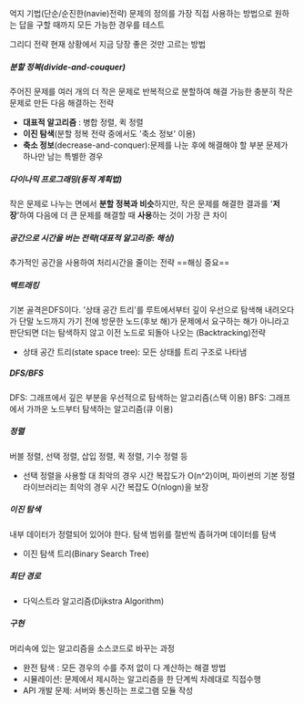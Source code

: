 억지 기법(단순/순진한(navie)전략)
문제의 정의를 가장 직접 사용하는 방법으로 원하는 답을 구할 때까지 모든 가능한 경우를 테스트

그리디 전략
현재 상황에서 지금 당장 좋은 것만 고르는 방법

##### 분할 정복(divide-and-couquer)

주어진 문제를 여러 개의 더 작은 문제로 반복적으로 분할하여 해결 가능한 충분히 작은 문제로 만든 다음 해결하는 전략
- **대표적 알고리즘** : 병합 정렬, 퀵 정렬
- **이진 탐색**(분할 정복 전략 중에서도 '축소 정보' 이용)
- **축소 정보**(decrease-and-conquer):문제를 나눈 후에 해결해야 할 부분 문제가 하나만 남는 특별한 경우

##### 다이나믹 프로그래밍(동적 계획법)
작은 문제로 나누는 면에서 **분할 정복과 비슷**하지만, 작은 문제를 해결한 결과를 '**저장**'하여 다음에 더 큰 문제를 해결할 때 **사용**하는 것이 가장 큰 차이


##### 공간으로 시간을 버는 전략(대표적 알고리증: 해싱)
추가적인 공간을 사용하여 처리시간을 줄이는 전략
==해싱 중요==

##### 백트래킹
기본 골격은DFS이다. '상태 공간 트리'를 루트에서부터 깊이 우선으로 탐색해 내려오다가 단말 노드까지 가기 전에 방문한 노드(후보 해)가 문제에서 요구하는 해가 아니라고 판단되면 더는 탐색하지 않고 이전 노드로 되돌아 나오는 (Backtracking)전략
- 상태 공간 트리(state space tree): 모든 상태를 트리 구조로 나타냄

##### DFS/BFS
DFS: 그래프에서 깊은 부분을 우선적으로 탐색하는 알고리즘(스택 이용) 
BFS: 그래프에서 가까운 노드부터 탐색하는 알고리즘(큐 이용)

##### 정렬
버블 정렬, 선택 정렬, 삽입 정렬, 퀵 정렬, 기수 정렬 등
- 선택 정렬을 사용할 대 최악의 경우 시간 복잡도가 O(n^2)이며, 파이썬의 기본 정렬 라이브러리는 최악의 경우 시간 복잡도 O(nlogn)을 보장

##### 이진 탐색
내부 데이터가 정렬되어 있어야 한다. 탐색 범위를 절반씩 좁혀가며 데이터를 탐색
- 이진 탐색 트리(Binary Search Tree)

##### 최단 경로
- 다익스트라 알고리즘(Dijkstra Algorithm)


##### 구현
머리속에 있는 알고리즘을 소스코드로 바꾸는 과정
- 완전 탐색 : 모든 경우의 수를 주저 없이 다 계산하는 해결 방법
- 시뮬레이션: 문제에서 제시하는 알고리즘을 한 단계씩 차례대로 직접수행
- API 개발 문제: 서버와 통신하는 프로그램 모듈 작성